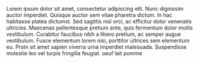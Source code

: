 Lorem ipsum dolor sit amet, consectetur adipiscing elit. Nunc dignissim auctor imperdiet. Quisque auctor sem vitae pharetra dictum. In hac habitasse platea dictumst. Sed sagittis nisl orci, ac efficitur dolor venenatis ultricies. Maecenas pellentesque pretium ante, quis fermentum dolor mollis vestibulum. Curabitur faucibus nibh a libero pretium, ac semper augue vestibulum. Fusce elementum lorem nisi, porttitor ultrices sem elementum eu. Proin sit amet sapien viverra urna imperdiet malesuada. Suspendisse molestie leo vel turpis fringilla feugiat.
oeuf
lait
pomme
